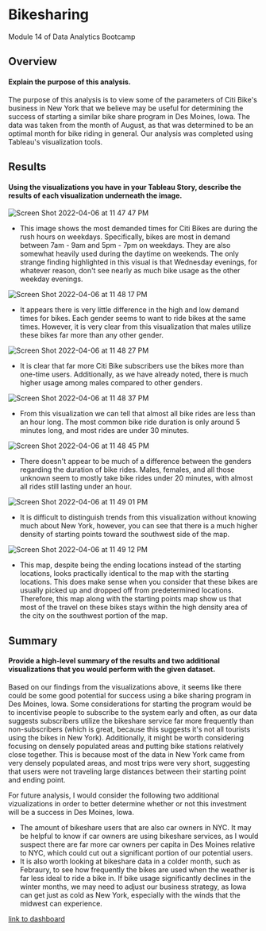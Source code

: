 # Bikesharing
Module 14 of Data Analytics Bootcamp

## Overview 
#### Explain the purpose of this analysis.

The purpose of this analysis is to view some of the parameters of Citi Bike's business in New York that we believe may be useful for determining the success of starting a similar bike share program in Des Moines, Iowa. The data was taken from the month of August, as that was determined to be an optimal month for bike riding in general. Our analysis was completed using Tableau's visualization tools. 


## Results 
#### Using the visualizations you have in your Tableau Story, describe the results of each visualization underneath the image.

![Screen Shot 2022-04-06 at 11 47 47 PM](https://user-images.githubusercontent.com/96350388/162137722-342bbe73-a08e-4cfd-acd6-e650eb6a9b64.png)
- This image shows the most demanded times for Citi Bikes are during the rush hours on weekdays. Specifically, bikes are most in demand between 7am - 9am and 5pm - 7pm on weekdays. They are also somewhat heavily used during the daytime on weekends. The only strange finding highlighted in this visual is that Wednesday evenings, for whatever reason, don't see nearly as much bike usage as the other weekday evenings. 

![Screen Shot 2022-04-06 at 11 48 17 PM](https://user-images.githubusercontent.com/96350388/162137758-9b6e98c1-c3c1-4e33-90b9-3b4c94b67ab0.png)
- It appears there is very little difference in the high and low demand times for bikes. Each gender seems to want to ride bikes at the same times. However, it is very clear from this visualization that males utilize these bikes far more than any other gender. 

![Screen Shot 2022-04-06 at 11 48 27 PM](https://user-images.githubusercontent.com/96350388/162137787-54ad7f2a-1dff-4d03-8cbb-81dec72f0fca.png)
- It is clear that far more Citi Bike subscribers use the bikes more than one-time users. Additionally, as we have already noted, there is much higher usage among males compared to other genders. 

![Screen Shot 2022-04-06 at 11 48 37 PM](https://user-images.githubusercontent.com/96350388/162137819-42165245-02a7-4694-8b36-0d084e1a71a4.png)
- From this visualization we can tell that almost all bike rides are less than an hour long. The most common bike ride duration is only around 5 minutes long, and most rides are under 30 minutes.

![Screen Shot 2022-04-06 at 11 48 45 PM](https://user-images.githubusercontent.com/96350388/162137858-b95b8228-e56e-4fcb-bb59-b0c1d2f4b120.png)
- There doesn't appear to be much of a difference between the genders regarding the duration of bike rides. Males, females, and all those unknown seem to mostly take bike rides under 20 minutes, with almost all rides still lasting under an hour.

![Screen Shot 2022-04-06 at 11 49 01 PM](https://user-images.githubusercontent.com/96350388/162137897-4d99a5f4-6d23-4002-8e24-bf677bf7b73c.png)
- It is difficult to distinguish trends from this visualization without knowing much about New York, however, you can see that there is a much higher density of starting points toward the southwest side of the map. 

![Screen Shot 2022-04-06 at 11 49 12 PM](https://user-images.githubusercontent.com/96350388/162137928-456b8da5-af9a-44fe-b204-951dc2318ad6.png)
- This map, despite being the ending locations instead of the starting locations, looks practically identical to the map with the starting locations. This does make sense when you consider that these bikes are usually picked up and dropped off from predetermined locations. Therefore, this map along with the starting points map show us that most of the travel on these bikes stays within the high density area of the city on the southwest portion of the map.


## Summary 
#### Provide a high-level summary of the results and two additional visualizations that you would perform with the given dataset.

Based on our findings from the visualizations above, it seems like there could be some good potential for success using a bike sharing program in Des Moines, Iowa. Some considerations for starting the program would be to incentivise people to subscribe to the system early and often, as our data suggests subscribers utilize the bikeshare service far more frequently than non-subscribers (which is great, because this suggests it's not all tourists using the bikes in New York). Additionally, it might be worth considering focusing on densely populated areas and putting bike stations relatively close together. This is because most of the data in New York came from very densely populated areas, and most trips were very short, suggesting that users were not traveling large distances between their starting point and ending point. 

For future analysis, I would consider the following two additional vizualizations in order to better determine whether or not this investment will be a success in Des Moines, Iowa.
- The amount of bikeshare users that are also car owners in NYC. It may be helpful to know if car owners are using bikeshare services, as I would suspect there are far more car owners per capita in Des Moines relative to NYC, which could cut out a significant portion of our potential users. 
- It is also worth looking at bikeshare data in a colder month, such as Febraury, to see how frequently the bikes are used when the weather is far less ideal to ride a bike in. If bike usage significantly declines in the winter months, we may need to adjust our business strategy, as Iowa can get just as cold as New York, especially with the winds that the midwest can experience. 


[link to dashboard](https://public.tableau.com/app/profile/michael.binger/viz/NYC_Citibike_Challenge_16493120565040/Story1?publish=yes)

